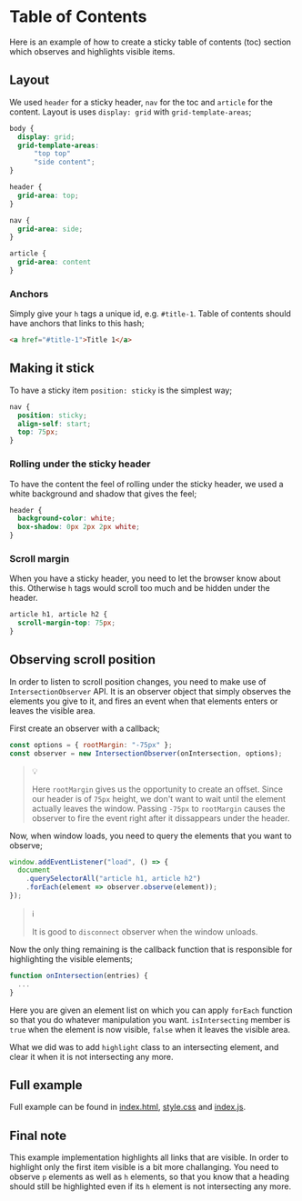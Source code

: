 # Table of Contents

Here is an example of how to create a sticky table of contents (toc) section
which observes and highlights visible items.

## Layout

We used `header` for a sticky header, `nav` for the toc and `article` for the
content. Layout is uses `display: grid` with `grid-template-areas`;

```css
body {
  display: grid;
  grid-template-areas:
      "top top"
      "side content";
}

header {
  grid-area: top;
}

nav {
  grid-area: side;
}

article {
  grid-area: content
}
```

### Anchors

Simply give your `h` tags a unique id, e.g. `#title-1`. Table of contents
should have anchors that links to this hash;

```html
<a href="#title-1">Title 1</a>
```

## Making it stick

To have a sticky item `position: sticky` is the simplest way;

```css
nav {
  position: sticky;
  align-self: start;
  top: 75px;
}
```

### Rolling under the sticky header

To have the content the feel of rolling under the sticky header, we used a
white background and shadow that gives the feel;

```css
header {
  background-color: white;
  box-shadow: 0px 2px 2px white;
}
```

### Scroll margin

When you have a sticky header, you need to let the browser know about this.
Otherwise `h` tags would scroll too much and be hidden under the header.

```css
article h1, article h2 {
  scroll-margin-top: 75px;
}
```

## Observing scroll position

In order to listen to scroll position changes, you need to make use of
`IntersectionObserver` API. It is an observer object that simply observes the
elements you give to it, and fires an event when that elements enters or leaves
the visible area.

First create an observer with a callback;

```javascript
const options = { rootMargin: "-75px" };
const observer = new IntersectionObserver(onIntersection, options);
```

> :bulb:
>
> Here `rootMargin` gives us the opportunity to create an offset. Since our
> header is of `75px` height, we don't want to wait until the element actually
> leaves the window. Passing `-75px` to `rootMargin` causes the observer to
> fire the event right after it dissappears under the header.

Now, when window loads, you need to query the elements that you want to observe;

```javascript
window.addEventListener("load", () => {
  document
    .querySelectorAll("article h1, article h2")
    .forEach(element => observer.observe(element));
});
```

> :information_source:
>
> It is good to `disconnect` observer when the window unloads.

Now the only thing remaining is the callback function that is responsible for
highlighting the visible elements;

```javascript
function onIntersection(entries) {
  ...
}
```

Here you are given an element list on which you can apply `forEach` function so
that you do whatever manipulation you want. `isIntersecting` member is `true`
when the element is now visible, `false` when it leaves the visible area.

What we did was to add `highlight` class to an intersecting element, and clear
it when it is not intersecting any more.

## Full example

Full example can be found in [index.html](index.html), [style.css](style.css)
and [index.js](index.js).

## Final note

This example implementation highlights all links that are visible. In order to
highlight only the first item visible is a bit more challanging. You need to
observe `p` elements as well as `h` elements, so that you know that a heading
should still be highlighted even if its `h` element is not intersecting any
more.
